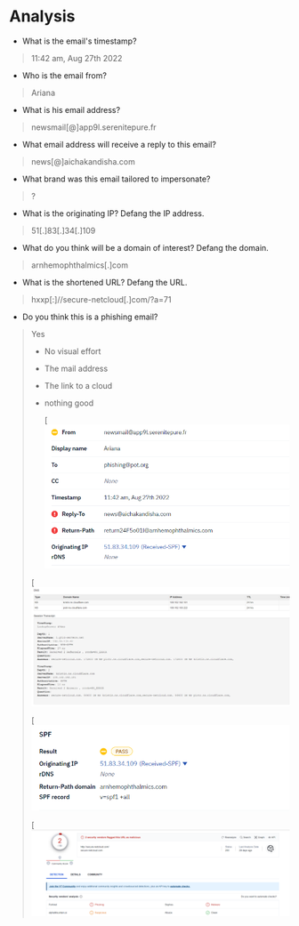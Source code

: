 # Analysis

- What is the email's timestamp?
>11:42 am, Aug 27th 2022

- Who is the email from?
>Ariana

- What is his email address?
>newsmail[@]app9l.serenitepure.fr

- What email address will receive a reply to this email?
>news[@]aichakandisha.com

- What brand was this email tailored to impersonate?
>?

- What is the originating IP? Defang the IP address.
>51[.]83[.]34[.]109

- What do you think will be a domain of interest? Defang the domain.
>arnhemophthalmics[.]com

- What is the shortened URL? Defang the URL.
>hxxp[:]//secure-netcloud[.]com/?a=71

- Do you think this is a phishing email?
> Yes
> - No visual effort
> - The mail address
> - The link to a cloud
> - nothing good
>
>   [![](https://github.com/Mahgnislaw/BecodeProjects/blob/main/2_The%20hill/Phishing/Mail%20Analysis/img/Mail5/header.png)
>
> [![](https://github.com/Mahgnislaw/BecodeProjects/blob/main/2_The%20hill/Phishing/Mail%20Analysis/img/Mail5/mxtool.png)
>
> [![](https://github.com/Mahgnislaw/BecodeProjects/blob/main/2_The%20hill/Phishing/Mail%20Analysis/img/Mail5/phish.png)
>
> [![](https://github.com/Mahgnislaw/BecodeProjects/blob/main/2_The%20hill/Phishing/Mail%20Analysis/img/Mail5/virustotal.png)
